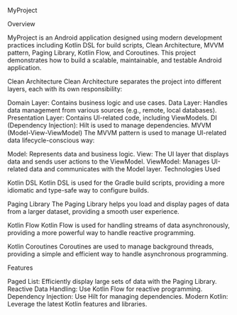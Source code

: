 MyProject

Overview

MyProject is an Android application designed using modern development practices including Kotlin DSL for build scripts, Clean Architecture, MVVM pattern, Paging Library, Kotlin Flow, and Coroutines. This project demonstrates how to build a scalable, maintainable, and testable Android application.


Clean Architecture
Clean Architecture separates the project into different layers, each with its own responsibility:

Domain Layer: Contains business logic and use cases.
Data Layer: Handles data management from various sources (e.g., remote, local databases).
Presentation Layer: Contains UI-related code, including ViewModels.
DI (Dependency Injection): Hilt is used to manage dependencies.
MVVM (Model-View-ViewModel)
The MVVM pattern is used to manage UI-related data lifecycle-conscious way:

Model: Represents data and business logic.
View: The UI layer that displays data and sends user actions to the ViewModel.
ViewModel: Manages UI-related data and communicates with the Model layer.
Technologies Used

Kotlin DSL
Kotlin DSL is used for the Gradle build scripts, providing a more idiomatic and type-safe way to configure builds.

Paging Library
The Paging Library helps you load and display pages of data from a larger dataset, providing a smooth user experience.

Kotlin Flow
Kotlin Flow is used for handling streams of data asynchronously, providing a more powerful way to handle reactive programming.

Kotlin Coroutines
Coroutines are used to manage background threads, providing a simple and efficient way to handle asynchronous programming.

Features

Paged List: Efficiently display large sets of data with the Paging Library.
Reactive Data Handling: Use Kotlin Flow for reactive programming.
Dependency Injection: Use Hilt for managing dependencies.
Modern Kotlin: Leverage the latest Kotlin features and libraries.
